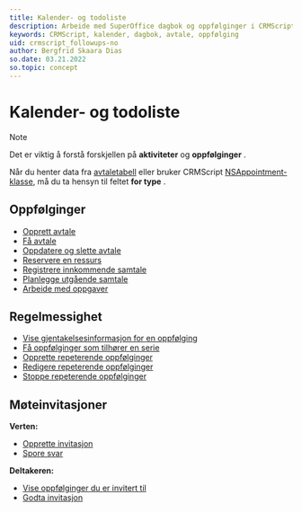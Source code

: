 ```yaml
---
title: Kalender- og todoliste
description: Arbeide med SuperOffice dagbok og oppfølginger i CRMScript.
keywords: CRMScript, kalender, dagbok, avtale, oppfølging
uid: crmscript_followups-no
author: Bergfrid Skaara Dias
so.date: 03.21.2022
so.topic: concept
---
```


# Kalender- og todoliste

> [!NOTE]
> Det er viktig å forstå forskjellen på **aktiviteter** og **oppfølginger** .
>
> Når du henter data fra [avtaletabell][4] eller bruker CRMScript [NSAppointment-klasse][5], må du ta hensyn til  feltet **for type** .

## Oppfølginger

* [Opprett avtale][6]
* [Få avtale][7]
* [Oppdatere og slette avtale][8]
* [Reservere en ressurs][9]
* [Registrere innkommende samtale][15]
* [Planlegge utgående samtale][16]
* [Arbeide med oppgaver][17]

## Regelmessighet

* [Vise gjentakelsesinformasjon for en oppfølging][10]
* [Få oppfølginger som tilhører en serie][11]
* [Opprette repeterende oppfølginger][12]
* [Redigere repeterende oppfølginger][13]
* [Stoppe repeterende oppfølginger][14]

## Møteinvitasjoner

 **Verten:** 

* [Opprette invitasjon][1]
* [Spore svar][2]

 **Deltakeren:** 

* [Vise oppfølginger du er invitert til][3]
* [Godta invitasjon][3]

<!-- Referenced links -->
[1]: create-invitation.md
[2]: track-responses.md
[3]: accept-invitation.md
[4]: ../../../database/tables/appointment.md
[5]: ../../../automation/crmscript/reference/CRMScript.NetServer.NSAppointment.yml
[6]: create-appointment.md
[7]: get-appointment.md
[8]: update-appointment.md
[9]: book-resource.md
[10]: get-recurrence-info.md
[11]: get-appointments-in-series.md
[12]: create-recurring-appointment.md
[13]: update-recurrence.md
[14]: stop-recurrence.md
[15]: register-incoming-call.md
[16]: plan-outgoing-call.md
[17]: task.md
